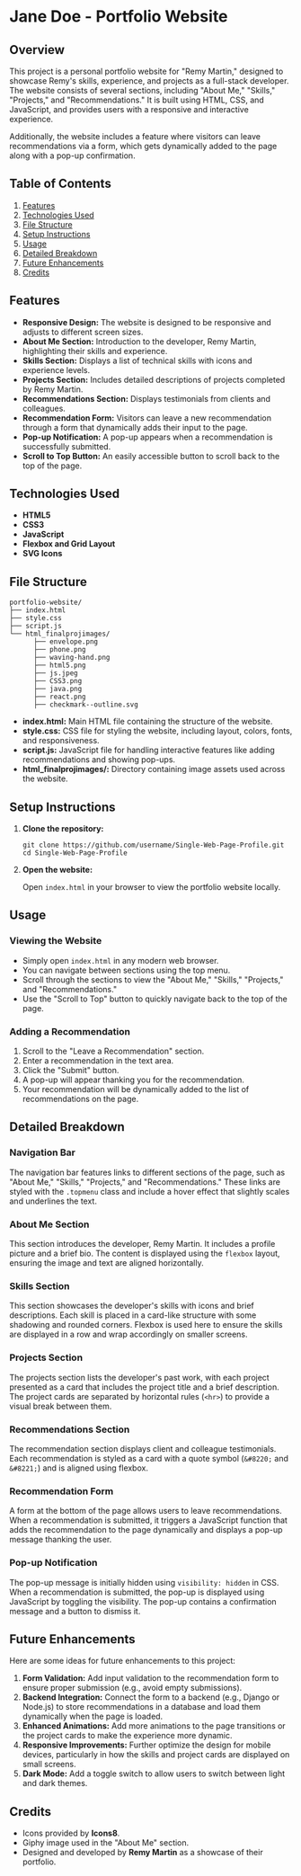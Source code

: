 # Jane Doe - Portfolio Website

## Overview

This project is a personal portfolio website for "Remy Martin," designed to showcase Remy's skills, experience, and projects as a full-stack developer. The website consists of several sections, including "About Me," "Skills," "Projects," and "Recommendations." It is built using HTML, CSS, and JavaScript, and provides users with a responsive and interactive experience.

Additionally, the website includes a feature where visitors can leave recommendations via a form, which gets dynamically added to the page along with a pop-up confirmation.

## Table of Contents

1. [Features](#features)
2. [Technologies Used](#technologies-used)
3. [File Structure](#file-structure)
4. [Setup Instructions](#setup-instructions)
5. [Usage](#usage)
6. [Detailed Breakdown](#detailed-breakdown)
7. [Future Enhancements](#future-enhancements)
8. [Credits](#credits)

## Features

- **Responsive Design:** The website is designed to be responsive and adjusts to different screen sizes.
- **About Me Section:** Introduction to the developer, Remy Martin, highlighting their skills and experience.
- **Skills Section:** Displays a list of technical skills with icons and experience levels.
- **Projects Section:** Includes detailed descriptions of projects completed by Remy Martin.
- **Recommendations Section:** Displays testimonials from clients and colleagues.
- **Recommendation Form:** Visitors can leave a new recommendation through a form that dynamically adds their input to the page.
- **Pop-up Notification:** A pop-up appears when a recommendation is successfully submitted.
- **Scroll to Top Button:** An easily accessible button to scroll back to the top of the page.

## Technologies Used

- **HTML5**
- **CSS3**
- **JavaScript**
- **Flexbox and Grid Layout**
- **SVG Icons**

## File Structure

```
portfolio-website/
├── index.html
├── style.css
├── script.js
└── html_finalprojimages/
      ├── envelope.png
      ├── phone.png
      ├── waving-hand.png
      ├── html5.png
      ├── js.jpeg
      ├── CSS3.png
      ├── java.png
      ├── react.png
      ├── checkmark--outline.svg
```

- **index.html:** Main HTML file containing the structure of the website.
- **style.css:** CSS file for styling the website, including layout, colors, fonts, and responsiveness.
- **script.js:** JavaScript file for handling interactive features like adding recommendations and showing pop-ups.
- **html_finalprojimages/:** Directory containing image assets used across the website.

## Setup Instructions

1. **Clone the repository:**

   ```
   git clone https://github.com/username/Single-Web-Page-Profile.git
   cd Single-Web-Page-Profile
   ```

2. **Open the website:**

   Open `index.html` in your browser to view the portfolio website locally.

## Usage

### Viewing the Website

- Simply open `index.html` in any modern web browser.
- You can navigate between sections using the top menu.
- Scroll through the sections to view the "About Me," "Skills," "Projects," and "Recommendations."
- Use the "Scroll to Top" button to quickly navigate back to the top of the page.

### Adding a Recommendation

1. Scroll to the "Leave a Recommendation" section.
2. Enter a recommendation in the text area.
3. Click the "Submit" button.
4. A pop-up will appear thanking you for the recommendation.
5. Your recommendation will be dynamically added to the list of recommendations on the page.

## Detailed Breakdown

### Navigation Bar

The navigation bar features links to different sections of the page, such as "About Me," "Skills," "Projects," and "Recommendations." These links are styled with the `.topmenu` class and include a hover effect that slightly scales and underlines the text.

### About Me Section

This section introduces the developer, Remy Martin. It includes a profile picture and a brief bio. The content is displayed using the `flexbox` layout, ensuring the image and text are aligned horizontally.

### Skills Section

This section showcases the developer's skills with icons and brief descriptions. Each skill is placed in a card-like structure with some shadowing and rounded corners. Flexbox is used here to ensure the skills are displayed in a row and wrap accordingly on smaller screens.

### Projects Section

The projects section lists the developer's past work, with each project presented as a card that includes the project title and a brief description. The project cards are separated by horizontal rules (`<hr>`) to provide a visual break between them.

### Recommendations Section

The recommendation section displays client and colleague testimonials. Each recommendation is styled as a card with a quote symbol (`&#8220;` and `&#8221;`) and is aligned using flexbox.

### Recommendation Form

A form at the bottom of the page allows users to leave recommendations. When a recommendation is submitted, it triggers a JavaScript function that adds the recommendation to the page dynamically and displays a pop-up message thanking the user.

### Pop-up Notification

The pop-up message is initially hidden using `visibility: hidden` in CSS. When a recommendation is submitted, the pop-up is displayed using JavaScript by toggling the visibility. The pop-up contains a confirmation message and a button to dismiss it.

## Future Enhancements

Here are some ideas for future enhancements to this project:

1. **Form Validation:** Add input validation to the recommendation form to ensure proper submission (e.g., avoid empty submissions).
2. **Backend Integration:** Connect the form to a backend (e.g., Django or Node.js) to store recommendations in a database and load them dynamically when the page is loaded.
3. **Enhanced Animations:** Add more animations to the page transitions or the project cards to make the experience more dynamic.
4. **Responsive Improvements:** Further optimize the design for mobile devices, particularly in how the skills and project cards are displayed on small screens.
5. **Dark Mode:** Add a toggle switch to allow users to switch between light and dark themes.

## Credits

- Icons provided by **Icons8**.
- Giphy image used in the "About Me" section.
- Designed and developed by **Remy Martin** as a showcase of their portfolio.
